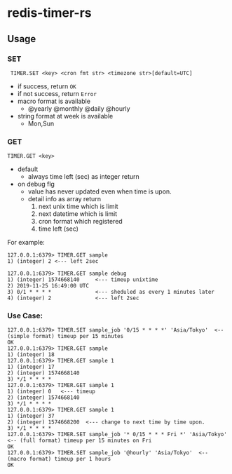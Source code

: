 # redis-timer-rs

## Usage

### SET
``` TIMER.SET <key> <cron fmt str> <timezone str>[default=UTC]```
- if success, return `OK`
- if not success, return `Error`
- macro format is available
  - @yearly @monthly @daily @hourly
- string format at week is available
  - Mon,Sun

### GET
``` TIMER.GET <key> ```
- default
  - always time left (sec) as integer return
- on debug flg
  - value has never updated even when time is upon.
  - detail info as array return
    1. next unix time which is limit
    2. next datetime which is limit
    3. cron format which registered
    4. time left (sec)

For example:
```
127.0.0.1:6379> TIMER.GET sample
1) (integer) 2 <--- left 2sec

127.0.0.1:6379> TIMER.GET sample debug
1) (integer) 1574668140     <--- timeup unixtime
2) 2019-11-25 16:49:00 UTC
3) 0/1 * * * *              <--- sheduled as every 1 minutes later
4) (integer) 2              <--- left 2sec
```


### Use Case:
```
127.0.0.1:6379> TIMER.SET sample_job '0/15 * * * *' 'Asia/Tokyo'  <-- (simple format) timeup per 15 minutes
OK
127.0.0.1:6379> TIMER.GET sample
1) (integer) 18
127.0.0.1:6379> TIMER.GET sample 1
1) (integer) 17
2) (integer) 1574668140
3) */1 * * * *
127.0.0.1:6379> TIMER.GET sample 1
1) (integer) 0   <--- timeup
2) (integer) 1574668140
3) */1 * * * *
127.0.0.1:6379> TIMER.GET sample 1
1) (integer) 37
2) (integer) 1574668200  <--- change to next time by time upon.
3) */1 * * * *
127.0.0.1:6379> TIMER.SET sample_job '* 0/15 * * * Fri *' 'Asia/Tokyo'  <-- (full format) timeup per 15 minutes on Fri
OK
127.0.0.1:6379> TIMER.SET sample_job '@hourly' 'Asia/Tokyo'  <-- (macro format) timeup per 1 hours
OK
```

